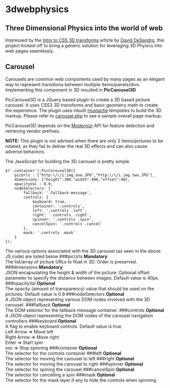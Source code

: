# 3dwebphysics
## Three Dimensional Physics into the world of web

Impressed by the [Intro to CSS 3D transforms](http://desandro.github.com/3dtransforms/)
article by [David DeSandro](http://desandro.com/), this project kicked-off to 
bring a generic solution for leveraging 3D Physics into web pages seamlessly.

## Carousel
Carousels are common web components used by many pages as an elegant way to represent
transitions between multiple items/panels/divs. Implementing this component in 3D 
resulted in **PicCarousel3D**

PicCarousel3D is a JQuery based plugin to create a 3D based picture carousel. It uses 
CSS3 3D transforms and basic geometry math to create the experience. The plugin uses 
inbuilt [mustache](http://mustache.github.com/) templates to build the 3D markup. Please 
refer to [carousel.php](https://github.com/senthilp/3dwebphysics/blob/master/carousel/carousel.php) 
to see a sample overall page markup.

PicCarousel3D depends on the [Modernizr](http://www.modernizr.com) API for feature 
detection and retrieving vendor prefixes.

**NOTE:** This plugin is not advised when there are only 2 items/pictures to be rotated, 
as they fail to deliver the real 3D effects and can also cause adverse behaviors.

The JavaScript for building the 3D carousel is pretty simple
	
	$('.container').PicCarousel3D({
		picUrls : ["http:\/\/i.img.one.JPG","http:\/\/i.img.two.JPG"],
		dimensions: {"height":300,"width":400,"offset":40},
		opacityVal : 0.9,							
		nodeSelectors: {
			fallback: '.fallback-message',
			controls: {
				keyboard: true,
				container: '.controls',
				left: '.controls .left',
				right: '.controls .right',
				spinner: '.controls .spin',
				cancelSpin: '.controls .cancel'
			},
			mask: '.controls .mask'
		}
	});

The various options associated with the 3D carousel (as seen in the above JS code) 
are listed below
###picUrls
**Mandatory**
<br/>
The list/array of picture URLs to float in 3D. Order is preserved.
###dimensions
**Mandatory**
<br/>
JSON encapsulating the height & width of the picture. Optional offset parameter to 
specify the distance between images. Default value is 40px.
###opacityVal
**Optional**
<br/>
The opacity (amount of transparency) value that should be used on the pictures. Default 
value is 0.9
###nodeSelectors
**Optional**
<br/>
A JSON object representing various DOM nodes involved with the 3D carousel.
###fallback
**Optional**
<br/>
The DOM selector for the fallback message container.
###controls
**Optional**
<br/>
A JSON object representing the DOM nodes of the carousel navigation controllers
###keyboard
**Optional**
<br/>
A flag to enable keyboard controls. Default value is true <br/>
    Left Arrow => Move left <br/>
    Right Arrow => Move right <br/>
    Enter => Start spin <br/>
    esc => Stop spinning
###container
**Optional**
<br/>
The selector for the controls container
###left
**Optional**
<br/>
The selector for moving the carousel to left
###right
**Optional**
<br/>
The selector for moving the carousel to right
###spinner
**Optional**
<br/>
The selector for spining the carousel
###cancelSpin
**Optional**
<br/>
The selector for cancelling a spin
###mask
**Optional**
<br/>
The selector for the mask layer if any to hide the controls when spinning